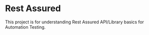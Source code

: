 # Rest Assured 
This project is for understanding Rest Assured API/Library basics for Automation Testing.